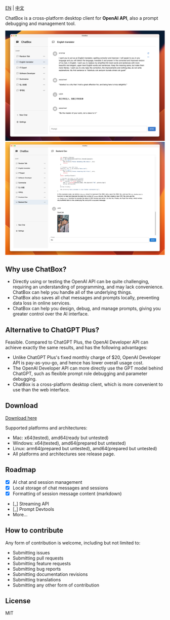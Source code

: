 [EN](./README.md) | [中文](./README-CN.md)

ChatBox is a cross-platform desktop client for **OpenAI API**, also a prompt debugging and management tool.

![](./doc/demo.png)
![](./doc/demo2.png)

## Why use ChatBox?

- Directly using or testing the OpenAI API can be quite challenging, requiring an understanding of programming, and may lack convenience. ChatBox can help you handle all of the underlying things.
- ChatBox also saves all chat messages and prompts locally, preventing data loss in online services.
- ChatBox can help you design, debug, and manage prompts, giving you greater control over the AI interface.

## Alternative to ChatGPT Plus?

Feasible. Compared to ChatGPT Plus, the OpenAI Developer API can achieve exactly the same results, and has the following advantages:

- Unlike ChatGPT Plus's fixed monthly charge of $20, OpenAI Developer API is pay-as-you-go, and hence has lower overall usage cost.
- The OpenAI Developer API can more directly use the GPT model behind ChatGPT, such as flexible prompt role debugging and parameter debugging.
- ChatBox is a cross-platform desktop client, which is more convenient to use than the web interface.

## Download

[Download here](https://github.com/Bin-Huang/chatbox/releases)

Supported platforms and architectures:

- Mac: x64(tested), amd64(ready but untested)
- Windows: x64(tested), amd64(prepared but untested)
- Linux: arm64(prepared but untested), amd64(prepared but untested)
- All platforms and architectures see release page.

## Roadmap

- [x] AI chat and session management
- [x] Local storage of chat messages and sessions
- [x] Formatting of session message content (markdown)
- [_] Streaming API
- [_] Prompt Devtools
- More...

## How to contribute

Any form of contribution is welcome, including but not limited to:

- Submitting issues
- Submitting pull requests
- Submitting feature requests
- Submitting bug reports
- Submitting documentation revisions
- Submitting translations
- Submitting any other form of contribution

## License

MIT